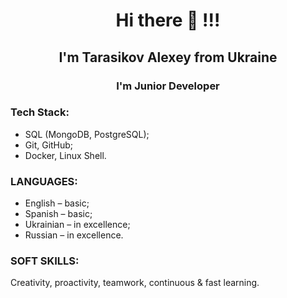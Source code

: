 ### <h1 align="center">Hi there 👋 !!!</h1>

### <h2 align="center">I'm Tarasikov Alexey from Ukraine</h2>

### <h3 align="center">I'm Junior Developer</h3>

### Tech Stack:
- SQL (MongoDB, PostgreSQL);
- Git, GitHub;
- Docker, Linux Shell.

### LANGUAGES:
- English – basic;
- Spanish – basic;
- Ukrainian – in excellence;
- Russian – in excellence.

### SOFT SKILLS:
Creativity, proactivity, teamwork, continuous & fast learning.

<!--
**TarasikovAlexey/TarasikovAlexey** is a ✨ _special_ ✨ repository because its `README.md` (this file) appears on your GitHub profile.

Here are some ideas to get you started:

- 🔭 I’m currently working on ...
- 🌱 I’m currently learning ...
- 👯 I’m looking to collaborate on ...
- 🤔 I’m looking for help with ...
- 💬 Ask me about ...
- 📫 How to reach me: ...
- 😄 Pronouns: ...
- ⚡ Fun fact: ...
-->
